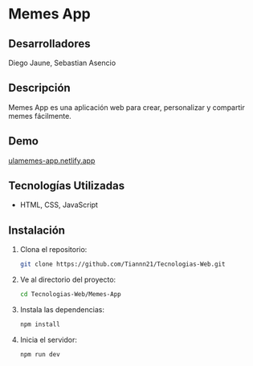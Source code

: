 # Memes App

## Desarrolladores
Diego Jaune,
Sebastian Asencio

## Descripción

Memes App es una aplicación web para crear, personalizar y compartir memes fácilmente.

## Demo
[ulamemes-app.netlify.app](https://ulamemes-app.netlify.app/)

## Tecnologías Utilizadas

- HTML, CSS, JavaScript

## Instalación

1. Clona el repositorio:

   ```bash
   git clone https://github.com/Tiannn21/Tecnologias-Web.git

2. Ve al directorio del proyecto:

   ```bash
   cd Tecnologias-Web/Memes-App

3. Instala las dependencias:
   
   ```bash
   npm install

4. Inicia el servidor:

   ```bash
   npm run dev
